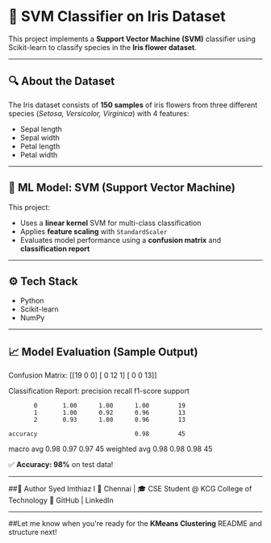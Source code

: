 # 🌸 SVM Classifier on Iris Dataset

This project implements a **Support Vector Machine (SVM)** classifier using Scikit-learn to classify species in the **Iris flower dataset**.

---

## 🔍 About the Dataset

The Iris dataset consists of **150 samples** of iris flowers from three different species (*Setosa, Versicolor, Virginica*) with 4 features:
- Sepal length
- Sepal width
- Petal length
- Petal width

---

## 🧠 ML Model: SVM (Support Vector Machine)

This project:
- Uses a **linear kernel** SVM for multi-class classification
- Applies **feature scaling** with `StandardScaler`
- Evaluates model performance using a **confusion matrix** and **classification report**

---

## ⚙️ Tech Stack
- Python
- Scikit-learn
- NumPy

---

## 📈 Model Evaluation (Sample Output)

Confusion Matrix:
[[19  0  0]
 [ 0 12  1]
 [ 0  0 13]]

Classification Report:
              precision    recall  f1-score   support

           0       1.00      1.00      1.00        19
           1       1.00      0.92      0.96        13
           2       0.93      1.00      0.96        13

    accuracy                           0.98        45
   macro avg       0.98      0.97      0.97        45
weighted avg       0.98      0.98      0.98        45

✅ **Accuracy: 98%** on test data!

---

##🙌 Author
Syed Imthiaz I
📍 Chennai | 🎓 CSE Student @ KCG College of Technology
🔗 GitHub | LinkedIn

---

##Let me know when you're ready for the **KMeans Clustering** README and structure next!
